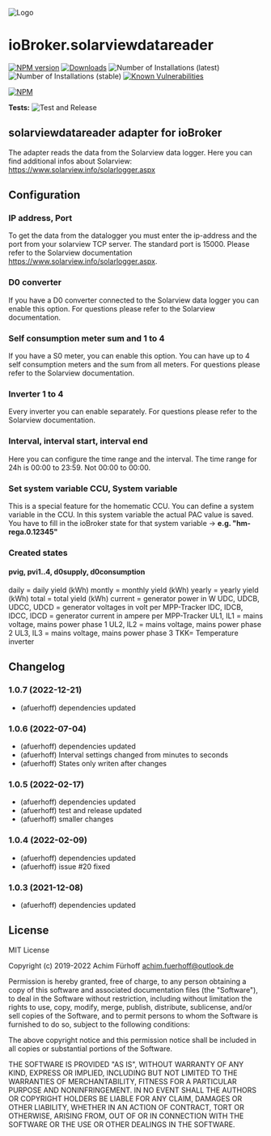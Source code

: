 ![Logo](admin/solarviewdatareader.png)
# ioBroker.solarviewdatareader

[![NPM version](https://img.shields.io/npm/v/iobroker.solarviewdatareader.svg)](https://www.npmjs.com/package/iobroker.solarviewdatareader)
[![Downloads](https://img.shields.io/npm/dm/iobroker.solarviewdatareader.svg)](https://www.npmjs.com/package/iobroker.solarviewdatareader)
![Number of Installations (latest)](https://iobroker.live/badges/solarviewdatareader-installed.svg)
![Number of Installations (stable)](https://iobroker.live/badges/solarviewdatareader-stable.svg)
[![Known Vulnerabilities](https://snyk.io/test/github/afuerhoff/ioBroker.solarviewdatareader/badge.svg)](https://snyk.io/test/github/afuerhoff/ioBroker.solarviewdatareader)

[![NPM](https://nodei.co/npm/iobroker.solarviewdatareader.png?downloads=true)](https://nodei.co/npm/iobroker.solarviewdatareader/)

**Tests:** ![Test and Release](https://github.com/afuerhoff/ioBroker.solarviewdatareader/workflows/Test%20and%20Release/badge.svg)

## solarviewdatareader adapter for ioBroker

The adapter reads the data from the Solarview data logger.
Here you can find additional infos about Solarview: https://www.solarview.info/solarlogger.aspx


## Configuration

### IP address, Port
To get the data from the datalogger you must enter the ip-address and the port from your solarview TCP server. 
The standard port is 15000. Please refer to the Solarview documentation https://www.solarview.info/solarlogger.aspx.

### D0 converter
If you have a D0 converter connected to the Solarview data logger you can enable this option.
For questions please refer to the Solarview documentation.

### Self consumption meter sum and 1 to 4
If you have a S0 meter, you can enable this option. 
You can have up to 4 self consumption meters and the sum from all meters.
For questions please refer to the Solarview documentation.

### Inverter 1 to 4
Every inverter you can enable separately.
For questions please refer to the Solarview documentation.

### Interval, interval start, interval end
Here you can configure the time range and the interval. The time range for 24h is 00:00 to 23:59.
Not 00:00 to 00:00.

### Set system variable CCU, System variable
This is a special feature for the homematic CCU. You can define a system variable in the CCU.
In this system variable the actual PAC value is saved.
You have to fill in the ioBroker state for that system variable -> **e.g. "hm-rega.0.12345"**

### Created states
#### pvig, pvi1..4, d0supply, d0consumption
daily = daily yield (kWh)
montly = monthly yield (kWh)
yearly = yearly yield (kWh)
total = total yield (kWh)
current = generator power in W
UDC, UDCB, UDCC, UDCD = generator voltages in volt per MPP-Tracker
IDC, IDCB, IDCC, IDCD = generator current in ampere per MPP-Tracker
UL1, IL1 = mains voltage, mains power phase 1
UL2, IL2 = mains voltage, mains power phase 2
UL3, IL3 = mains voltage, mains power phase 3
TKK= Temperature inverter

## Changelog
<!--
	Placeholder for the next version (at the beginning of the line):
	### __WORK IN PROGRESS__
-->
### 1.0.7 (2022-12-21)
* (afuerhoff) dependencies updated

### 1.0.6 (2022-07-04)
* (afuerhoff) dependencies updated
* (afuerhoff) Interval settings changed from minutes to seconds
* (afuerhoff) States only writen after changes

### 1.0.5 (2022-02-17)
* (afuerhoff) dependencies updated
* (afuerhoff) test and release updated
* (afuerhoff) smaller changes

### 1.0.4 (2022-02-09)
* (afuerhoff) dependencies updated
* (afuerhoff) issue #20 fixed

### 1.0.3 (2021-12-08)
* (afuerhoff) dependencies updated

## License
MIT License

Copyright (c) 2019-2022 Achim Fürhoff <achim.fuerhoff@outlook.de>

Permission is hereby granted, free of charge, to any person obtaining a copy
of this software and associated documentation files (the "Software"), to deal
in the Software without restriction, including without limitation the rights
to use, copy, modify, merge, publish, distribute, sublicense, and/or sell
copies of the Software, and to permit persons to whom the Software is
furnished to do so, subject to the following conditions:

The above copyright notice and this permission notice shall be included in all
copies or substantial portions of the Software.

THE SOFTWARE IS PROVIDED "AS IS", WITHOUT WARRANTY OF ANY KIND, EXPRESS OR
IMPLIED, INCLUDING BUT NOT LIMITED TO THE WARRANTIES OF MERCHANTABILITY,
FITNESS FOR A PARTICULAR PURPOSE AND NONINFRINGEMENT. IN NO EVENT SHALL THE
AUTHORS OR COPYRIGHT HOLDERS BE LIABLE FOR ANY CLAIM, DAMAGES OR OTHER
LIABILITY, WHETHER IN AN ACTION OF CONTRACT, TORT OR OTHERWISE, ARISING FROM,
OUT OF OR IN CONNECTION WITH THE SOFTWARE OR THE USE OR OTHER DEALINGS IN THE
SOFTWARE.